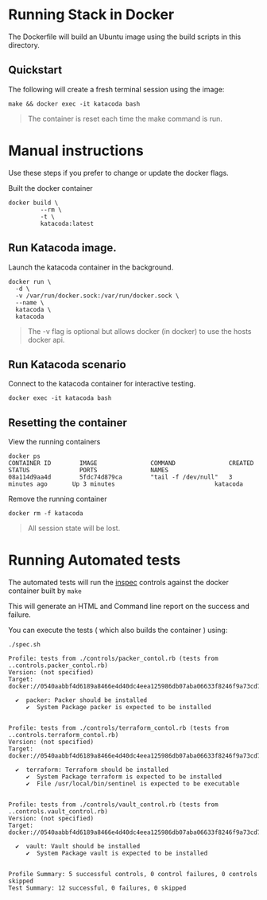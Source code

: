 # Running Stack in Docker

The Dockerfile will build an Ubuntu image using the build scripts in this directory.

## Quickstart 

The following will create a fresh terminal session using the image:

```shell
make && docker exec -it katacoda bash
```

> The container is reset each time the make command is run.

# Manual instructions

Use these steps if you prefer to change or update the docker flags.

Built the docker container

```shell
docker build \
         --rm \
         -t \
         katacoda:latest
```

## Run Katacoda image.

Launch the katacoda container in the background.

```shell
docker run \
  -d \
  -v /var/run/docker.sock:/var/run/docker.sock \
  --name \
  katacoda \
  katacoda
```

> The -v flag is optional but allows docker (in docker) to use the hosts docker api.

## Run Katacoda scenario

Connect to the katacoda container for interactive testing.


```shell
docker exec -it katacoda bash
```

## Resetting the container

View the running containers

```shell
docker ps
CONTAINER ID        IMAGE               COMMAND               CREATED             STATUS              PORTS               NAMES
08a114d9aa4d        5fdc74d879ca        "tail -f /dev/null"   3 minutes ago       Up 3 minutes                            katacoda
```

Remove the running container

```shell
docker rm -f katacoda
```

> All session state will be lost.

# Running Automated tests

The automated tests will run the [inspec](https://www.chef.io/products/chef-inspec) controls against the docker container built by `make`

This will generate an HTML and Command line report on the success and failure.

You can execute the tests ( which also builds the container ) using:

```shell
./spec.sh
```

```
Profile: tests from ./controls/packer_contol.rb (tests from ..controls.packer_contol.rb)
Version: (not specified)
Target:  docker://0540aabbf4d6189a8466e4d40dc4eea125986db07aba06633f8246f9a73cd7ca

  ✔  packer: Packer should be installed
     ✔  System Package packer is expected to be installed


Profile: tests from ./controls/terraform_contol.rb (tests from ..controls.terraform_contol.rb)
Version: (not specified)
Target:  docker://0540aabbf4d6189a8466e4d40dc4eea125986db07aba06633f8246f9a73cd7ca

  ✔  terraform: Terraform should be installed
     ✔  System Package terraform is expected to be installed
     ✔  File /usr/local/bin/sentinel is expected to be executable


Profile: tests from ./controls/vault_control.rb (tests from ..controls.vault_control.rb)
Version: (not specified)
Target:  docker://0540aabbf4d6189a8466e4d40dc4eea125986db07aba06633f8246f9a73cd7ca

  ✔  vault: Vault should be installed
     ✔  System Package vault is expected to be installed


Profile Summary: 5 successful controls, 0 control failures, 0 controls skipped
Test Summary: 12 successful, 0 failures, 0 skipped

```
